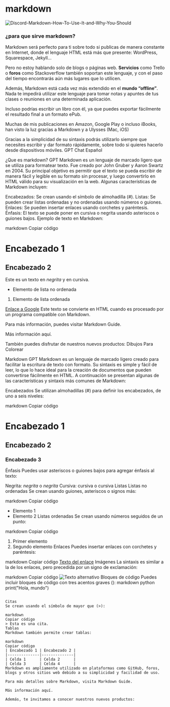# markdown
![Discord-Markdown-How-To-Use-It-and-Why-You-Should](https://github.com/user-attachments/assets/13175c16-8eed-4edc-885f-8bdf28716780)


### ¿para que sirve markdown?
Markdown será perfecto para ti sobre todo si publicas de manera constante en Internet, donde el lenguaje HTML está más que presente: WordPress, Squarespace, Jekyll…

Pero no estoy hablando solo de blogs o páginas web.  **Servicios** como Trello o **foros** como Stackoverflow también soportan este lenguaje, y con el paso del tiempo encontrarás aún más lugares que lo utilicen.

Además, Markdown está cada vez más extendido en el **mundo “offline”**. Nada te impedirá utilizar este lenguaje para tomar notas y apuntes de tus clases o reuniones en una determinada aplicación.

Incluso podrías escribir un libro con él, ya que puedes exportar fácilmente el resultado final a un formato ePub.

Muchas de mis publicaciones en Amazon, Google Play o incluso iBooks, han visto la luz gracias a Markdown y a Ulysses (Mac, iOS)

Gracias a la simplicidad de su sintaxis podrás utilizarlo siempre que necesites escribir y dar formato rápidamente, sobre todo si quieres hacerlo desde dispositivos móviles.
GPT Chat Español

¿Que es markdown?
GPT
Markdown es un lenguaje de marcado ligero que se utiliza para formatear texto. Fue creado por John Gruber y Aaron Swartz en 2004. Su principal objetivo es permitir que el texto se pueda escribir de manera fácil y legible en su formato sin procesar, y luego convertirlo en HTML válido para su visualización en la web. Algunas características de Markdown incluyen:

Encabezados: Se crean usando el símbolo de almohadilla (#).
Listas: Se pueden crear listas ordenadas y no ordenadas usando números o guiones.
Enlaces: Se pueden insertar enlaces usando corchetes y paréntesis.
Énfasis: El texto se puede poner en cursiva o negrita usando asteriscos o guiones bajos.
Ejemplo de texto en Markdown:

markdown
Copiar código
# Encabezado 1
## Encabezado 2

Este es un texto en *negrita* y en cursiva.

- Elemento de lista no ordenada
1. Elemento de lista ordenada

[Enlace a Google](https://www.google.com)
Este texto se convierte en HTML cuando es procesado por un programa compatible con Markdown.

Para más información, puedes visitar Markdown Guide.

Más información aquí.

También puedes disfrutar de nuestros nuevos productos: Dibujos Para Colorear




Markdown 
GPT
Markdown es un lenguaje de marcado ligero creado para facilitar la escritura de texto con formato. Su sintaxis es simple y fácil de leer, lo que lo hace ideal para la creación de documentos que pueden convertirse fácilmente en HTML. A continuación se presentan algunas de las características y sintaxis más comunes de Markdown:

Encabezados
Se utilizan almohadillas (#) para definir los encabezados, de uno a seis niveles:

markdown
Copiar código
# Encabezado 1
## Encabezado 2
### Encabezado 3
Énfasis
Puedes usar asteriscos o guiones bajos para agregar énfasis al texto:

Negrita: *negrita* o _negrita_
Cursiva: cursiva o cursiva
Listas
Listas no ordenadas
Se crean usando guiones, asteriscos o signos más:

markdown
Copiar código
- Elemento 1
- Elemento 2
Listas ordenadas
Se crean usando números seguidos de un punto:

markdown
Copiar código
1. Primer elemento
2. Segundo elemento
Enlaces
Puedes insertar enlaces con corchetes y paréntesis:

markdown
Copiar código
[Texto del enlace](https://www.ejemplo.com)
Imágenes
La sintaxis es similar a la de los enlaces, pero precedida por un signo de exclamación:

markdown
Copiar código
![Texto alternativo](https://www.ejemplo.com/imagen.jpg)
Bloques de código
Puedes incluir bloques de código con tres acentos graves ():
markdown
python
print("Hola, mundo")

```

Citas
Se crean usando el símbolo de mayor que (>):

markdown
Copiar código
> Esta es una cita.
Tablas
Markdown también permite crear tablas:

markdown
Copiar código
| Encabezado 1 | Encabezado 2 |
|--------------|--------------|
| Celda 1      | Celda 2      |
| Celda 3      | Celda 4      |
Markdown es ampliamente utilizado en plataformas como GitHub, foros, blogs y otros sitios web debido a su simplicidad y facilidad de uso.

Para más detalles sobre Markdown, visita Markdown Guide.

Más información aquí.

Además, te invitamos a conocer nuestros nuevos productos:
